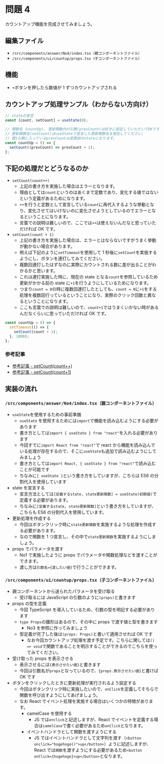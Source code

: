 # 問題 4

カウントアップ機能を完成させてみましょう。

## 編集ファイル

- `/src/components/answer/No4/index.tsx（親コンポーネントファイル）`
- `/src/components/ui/countup/props.tsx（子コンポーネントファイル）`

## 機能

- `+`ボタンを押したら数値が 1 ずつカウントアップされる

## カウントアップ処理サンプル（わからない方向け）

```js
// stateの宣言
const [count, setCount] = useState(0);

// 関数名（countUp), 更新関数内の引数(prevCount)は好きに設定していただいてOKです。
// 更新関数名(setCount)はuseStateで宣言した更新関数名を設定してください。
// 第1引数に入っているprevCountは変更前のstateになります。
const countUp = () => {
  setCount((prevCount) => prevCount + 1);
};
```

## 下記の処理だとどうなるのか

- `setCount(count++)`
  - 上記の書き方を実施した場合はエラーとなります。
  - 理由としては`count`というのはあくまで定数であり、変化する値ではないという定義があるためになります。
  - `++`を行うと定数として宣言している`count`に再代入するような挙動となり、変化させてはいけないのに変化させようとしているのでエラーとなるということになります。
  - 言葉での説明は難しいので、ここでは`++`は使えないんだなと思っていただければ OK です。
- `setCount(count + 1)`
  - 上記の書き方を実施した場合は、エラーとはならないですがうまく挙動が動かない場合があります。
  - 例えば下記のように`setTimeout`を使用して 1 秒後に`setCount`を実施するようにし、ボタンを連打してみてください。
  - 複数回連打したはずなのに実際にカウントされる数に差が出ることがわかるかと思います。
  - これは連打実施した時に、現在の state となる`count`を参照しているため更新がかかる前の state に`+1`を行うようにしているためになります。
  - つまり`count = 0`の時に複数回連打したとしても、`count = 0`に`+1`をする処理を複数回行っているということになり、実際のクリック回数と異なるということになります。
  - ここも言葉での説明は難しいので、`count+1`ではうまくいかない時があるんだなくらいに思っていただければ OK です。

```js
const countUp = () => {
  setTimeout(() => {
    setCount(count + 1);
  }, 1000);
};
```

### 参考記事

- [参考記事 - setCount(count++)](https://zenn.dev/kimura141899/articles/4d5817368c4ff6)
- [参考記事 - setCount(count+1)](https://zenn.dev/stin/articles/use-appropriate-api)

## 実装の流れ

### `/src/components/answer/No4/index.tsx（親コンポーネントファイル）`

- `useState`を使用するための事前準備
  - `useState` を使用するためには`import`で機能を読み込むようにする必要があります
  - 書き方としては`import { useState } from "react"`を入れる必要があります
  - 今回すでに`import React from "react"`で react から機能を読み込んでいる処理が存在するので、そこに`useState`も追加で読み込むようにしてみましょう
  - 書き方としては`import React, { useState } from "react"`で読み込むことが可能です
  - ちなみに`{ useState }`という書き方をしていますが、こちらは ES6 の分割代入を使用しています
- state を宣言する
  - 宣言方法としては`[定義するstate, state更新関数] = useState(初期値)`で定義する必要があります。
  - ちなみに`[定義するstate, state更新関数]`という書き方をしていますが、こちらも ES6 の分割代入を使用しています。
- 更新処理を作成する
  - 今回はボタンクリック時に`state更新関数`を実施するような処理を作成する必要があります。
  - なので関数を 1 つ宣言し、その中で`state更新関数`を実施するようにしましょう。
- props でパラメータを渡す
  - No1 で実施したように props でパラメータや関数処理などを渡すことができます。
  - 渡し方は`引数名={渡したい値}`で行うことができます。

### `/src/components/ui/countup/props.tsx（子コンポーネントファイル）`

- 親コンポーネントから送られたパラメータを受け取る
  - 受け取るには JavaScript の引数のように`(props)`と書きます
- props の型を定義
  - 今回 TypeScript を導入しているため、引数の型を明記する必要があります
  - `type Props`の雛形はあるので、その中に props で渡す値と型を書きます
    - No3 を参照に作ってみましょう
  - 型定義が完了した後は`(props: Props)`と書いて適用させれば OK です
    - なお今回カウントアップ処理を渡す予定です。こちらに関しては`() => void`で関数であることを明示することができるのでこちらを使ってみてください。
- 受け取った props を表示させる
  - 表示させるには`{表示させたい値}`と書きます
  - 今回は引数名が`props`となっているので、`{props.表示させたい値}`と書けば OK です
- ボタンをクリックしたときに更新処理が実行されるよう設定する
  - 今回はボタンクリック時に実施したいので、`onClick`を定義してそちらで関数を呼び出すようにしてあげましょう。
  - なお React でイベント処理を実施する場合はいくつかの特徴があります。
    - camelCase を使用する
      - JS では`onclick`と記述しますが、React でイベントを定義する場合は`camelCase`で書く必要があるため`onClick`となります。
    - イベントハンドラとして関数を渡すようにする
      - JS ではイベントハンドラとして文字列を渡す（`<button onclick="hogehoge()">up</button>`）ように記述しますが、React では`関数`を渡すようにする必要があるため`<button onClick={hogehoge}>up</button>`となります。
